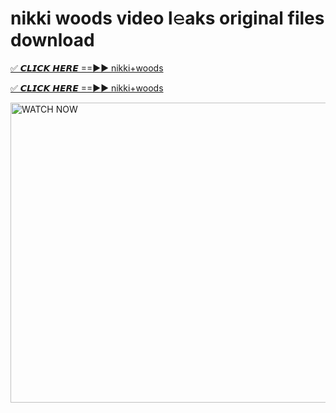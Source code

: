 # nikki woods video l𝚎aks original files download

<p><a href="https://mediafirer.com/nikki+woods&ref=titik" rel="nofollow">✅ 𝘾𝙇𝙄𝘾𝙆 𝙃𝙀𝙍𝙀 ==►► nikki+woods</a></p>

<p><a href="https://mediafirer.com/nikki+woods&ref=titik" rel="nofollow">✅ 𝘾𝙇𝙄𝘾𝙆 𝙃𝙀𝙍𝙀 ==►► nikki+woods</a></p>

<p><a rel="nofollow" title="WATCH NOW" href="https://mediafirer.com/nikki+woods&ref=titik"><img border="nikki+woods" height="480" width="854" title="WATCH NOW" alt="WATCH NOW" src="https://i.imgur.com/WiGg2rx.gif"></a></p>